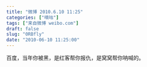 ```yaml
---
title: "微博 2010.6.10 11:25"
categories: ["嘀咕"]
tags: ["来自微博 weibo.com"]
draft: false
slug: "0RBfly"
date: "2010-06-10 11:25:00"
---
```


<p>百度，当年你被黑，是红客帮你报仇，是窝窝帮你呐喊的。 ​​​​</p>

